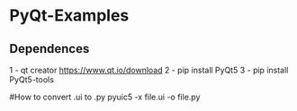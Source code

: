 # PyQt-Examples

## Dependences 

1 - qt creator
  https://www.qt.io/download
2 - pip install PyQt5
3 - pip install PyQt5-tools

#How to convert .ui to .py
pyuic5 -x file.ui -o file.py
